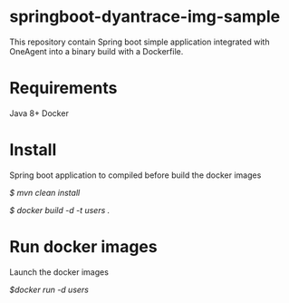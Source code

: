 # springboot-dyantrace-img-sample
This repository contain Spring boot simple application integrated with OneAgent into a binary build with a Dockerfile.

# Requirements
Java 8+
Docker

# Install
Spring boot application to compiled before build the docker images

*_$ mvn clean install_*

*_$ docker build -d -t users ._*


# Run docker images
Launch the docker images

*_$docker run -d users_*
